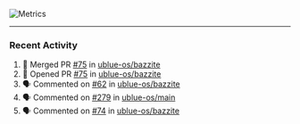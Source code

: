 ![Metrics](https://metrics.lecoq.io/KyleGospo?template=classic&base=header%2C%20activity%2C%20community%2C%20repositories%2C%20metadata&base.indepth=false&base.hireable=false&base.skip=false&config.timezone=America%2FLos_Angeles)

---
### Recent Activity
<!--START_SECTION:activity-->
1. 🎉 Merged PR [#75](https://github.com/ublue-os/bazzite/pull/75) in [ublue-os/bazzite](https://github.com/ublue-os/bazzite)
2. 💪 Opened PR [#75](https://github.com/ublue-os/bazzite/pull/75) in [ublue-os/bazzite](https://github.com/ublue-os/bazzite)
3. 🗣 Commented on [#62](https://github.com/ublue-os/bazzite/issues/62#issuecomment-1651217733) in [ublue-os/bazzite](https://github.com/ublue-os/bazzite)
4. 🗣 Commented on [#279](https://github.com/ublue-os/main/issues/279#issuecomment-1650990655) in [ublue-os/main](https://github.com/ublue-os/main)
5. 🗣 Commented on [#74](https://github.com/ublue-os/bazzite/issues/74#issuecomment-1650979512) in [ublue-os/bazzite](https://github.com/ublue-os/bazzite)
<!--END_SECTION:activity-->
